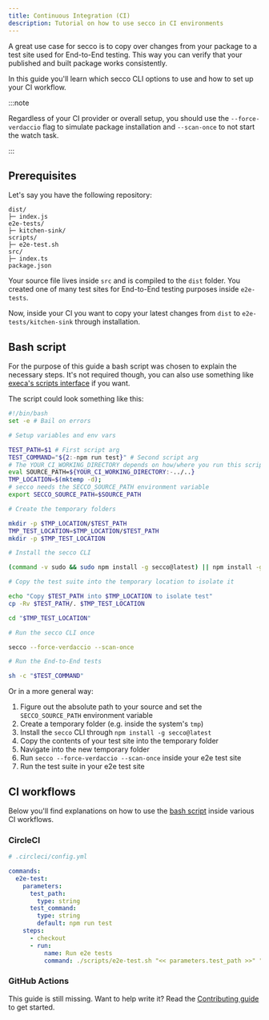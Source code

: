 ```yaml
---
title: Continuous Integration (CI)
description: Tutorial on how to use secco in CI environments
---
```


A great use case for secco is to copy over changes from your package to a test site used for End-to-End testing. This way you can verify that your published and built package works consistently.

In this guide you'll learn which secco CLI options to use and how to set up your CI workflow.

:::note

Regardless of your CI provider or overall setup, you should use the `--force-verdaccio` flag to simulate package installation and `--scan-once` to not start the watch task.

:::

## Prerequisites

Let's say you have the following repository:

```shell
dist/
├─ index.js
e2e-tests/
├─ kitchen-sink/
scripts/
├─ e2e-test.sh
src/
├─ index.ts
package.json
```

Your source file lives inside `src` and is compiled to the `dist` folder. You created one of many test sites for End-to-End testing purposes inside `e2e-tests`.

Now, inside your CI you want to copy your latest changes from `dist` to `e2e-tests/kitchen-sink` through installation.

## Bash script

For the purpose of this guide a bash script was chosen to explain the necessary steps. It's not required though, you can also use something like [execa's scripts interface](https://github.com/sindresorhus/execa#scripts-interface) if you want.

The script could look something like this:

```sh
#!/bin/bash
set -e # Bail on errors

# Setup variables and env vars

TEST_PATH=$1 # First script arg
TEST_COMMAND="${2:-npm run test}" # Second script arg
# The YOUR_CI_WORKING_DIRECTORY depends on how/where you run this script
eval SOURCE_PATH=${YOUR_CI_WORKING_DIRECTORY:-../..}
TMP_LOCATION=$(mktemp -d);
# secco needs the SECCO_SOURCE_PATH environment variable
export SECCO_SOURCE_PATH=$SOURCE_PATH

# Create the temporary folders

mkdir -p $TMP_LOCATION/$TEST_PATH
TMP_TEST_LOCATION=$TMP_LOCATION/$TEST_PATH
mkdir -p $TMP_TEST_LOCATION

# Install the secco CLI

(command -v sudo && sudo npm install -g secco@latest) || npm install -g secco@latest

# Copy the test suite into the temporary location to isolate it

echo "Copy $TEST_PATH into $TMP_LOCATION to isolate test"
cp -Rv $TEST_PATH/. $TMP_TEST_LOCATION

cd "$TMP_TEST_LOCATION"

# Run the secco CLI once

secco --force-verdaccio --scan-once

# Run the End-to-End tests

sh -c "$TEST_COMMAND"
```

Or in a more general way:

1. Figure out the absolute path to your source and set the `SECCO_SOURCE_PATH` environment variable
1. Create a temporary folder (e.g. inside the system's `tmp`)
1. Install the `secco` CLI through `npm install -g secco@latest`
1. Copy the contents of your test site into the temporary folder
1. Navigate into the new temporary folder
1. Run `secco --force-verdaccio --scan-once` inside your e2e test site
1. Run the test suite in your e2e test site

## CI workflows

Below you'll find explanations on how to use the [bash script](#bash-script) inside various CI workflows.

### CircleCI

```yml
# .circleci/config.yml

commands:
  e2e-test:
    parameters:
      test_path:
        type: string
      test_command:
        type: string
        default: npm run test
    steps:
      - checkout
      - run:
          name: Run e2e tests
          command: ./scripts/e2e-test.sh "<< parameters.test_path >>" "<< parameters.test_command >>"
```

### GitHub Actions

This guide is still missing. Want to help write it? Read the [Contributing guide](https://github.com/LekoArts/secco/blob/main/CONTRIBUTING.md) to get started.
